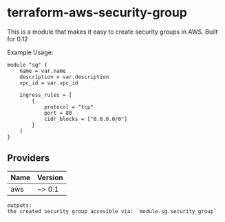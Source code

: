 # terraform-aws-security-group
This is a module that makes it easy to create security groups in AWS. Built for 0.12

Example Usage:
```
module "sg" {
    name = var.name
    description = var.description
    vpc_id = var.vpc_id

    ingress_rules = [
        {
            protocol = "tcp"
            port = 80
            cidr_blocks = ["0.0.0.0/0"]
        }
    ]    
}

```
## Providers

| Name | Version |
|------|---------|
| aws  | ~> 0.1  |

```
outputs:
the created security group accesible via: `module.sg.security_group`
